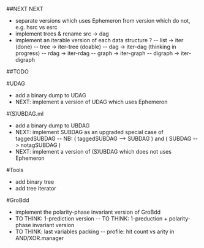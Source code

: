 ##NEXT NEXT
- separate versions which uses Ephemeron from version which do not, e.g. hsrc vs esrc
- implement trees & rename src -> dag
- implement an iterable version of each data structure ?
-- list -> iter (done)
-- tree -> iter-tree (doable)
-- dag  -> iter-dag (thinking in progress)
-- rdag -> iter-rdag
-- graph -> iter-graph
-- digraph -> iter-digraph


##TODO

#UDAG
- add a binary dump to UDAG
- NEXT: implement a version of UDAG which uses Ephemeron

#(S)UBDAG.ml
- add a binary dump to UBDAG
- NEXT: implement SUBDAG as an upgraded special case of taggedSUBDAG
	-- NB: ( taggedSUBDAG --> SUBDAG ) and ( SUBDAG --> notagSUBDAG )
- NEXT: implement a version of (S)UBDAG which does not uses Ephemeron

#Tools
- add binary tree
- add tree iterator

#GroBdd
- implement the polarity-phase invariant version of GroBdd
- TO THINK: 1-prediction version
	-- TO THINK: 1-preduction + polarity-phase invariant version
- TO THINK: last variables packing
	-- profile: hit count vs arity in AND/XOR.manager
